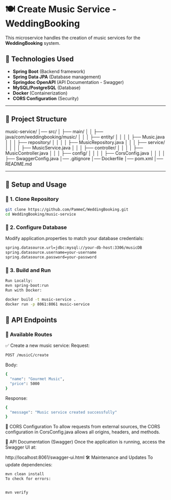 # 🍽️ Create Music Service - WeddingBooking

This microservice handles the creation of music services for the **WeddingBooking** system.

## 🚀 Technologies Used

- **Spring Boot** (Backend framework)
- **Spring Data JPA** (Database management)
- **Springdoc OpenAPI** (API Documentation - Swagger)
- **MySQL/PostgreSQL** (Database)
- **Docker** (Containerization)
- **CORS Configuration** (Security)

---

## 📂 Project Structure

music-service/ │── src/ │ ├── main/ │ │ ├── java/com/weddingbooking/music/ │ │ │ ├── entity/ │ │ │ │ ├── Music.java │ │ │ ├── repository/ │ │ │ │ ├── MusicRepository.java │ │ │ ├── service/ │ │ │ │ ├── MusicService.java │ │ │ ├── controller/ │ │ │ │ ├── MusicController.java │ │ │ ├── config/ │ │ │ │ ├── CorsConfig.java │ │ │ │ ├── SwaggerConfig.java │── .gitignore │── Dockerfile │── pom.xml │── README.md

---

## 🔧 Setup and Usage

### 📌 1. Clone Repository

```bash
git clone https://github.com/PammeC/WeddingBooking.git
cd WeddingBooking/music-service
```

### 📌 2. Configure Database
Modify application.properties to match your database credentials:
```bash
spring.datasource.url=jdbc:mysql://your-db-host:3306/musicDB
spring.datasource.username=your-username
spring.datasource.password=your-password
```
### 📌 3. Build and Run
```bash
Run Locally:
mvn spring-boot:run
Run with Docker:
```
```bash
docker build -t music-service .
docker run -p 8061:8061 music-service
```

## 📡 API Endpoints

### 📌 Available Routes
✅ Create a new music service:
Request:
```bash
POST /musicC/create
```

Body:
```bash
{
  "name": "Gourmet Music",
  "price": 5000
}
```
Response:
```bash
{
  "message": "Music service created successfully"
}
```
🔗 CORS Configuration
To allow requests from external sources, the CORS configuration in CorsConfig.java allows all origins, headers, and methods.

📜 API Documentation (Swagger)
Once the application is running, access the Swagger UI at:


http://localhost:8061/swagger-ui.html
🛠 Maintenance and Updates
To update dependencies:

```bash
mvn clean install
To check for errors:
```

```bash

mvn verify
```